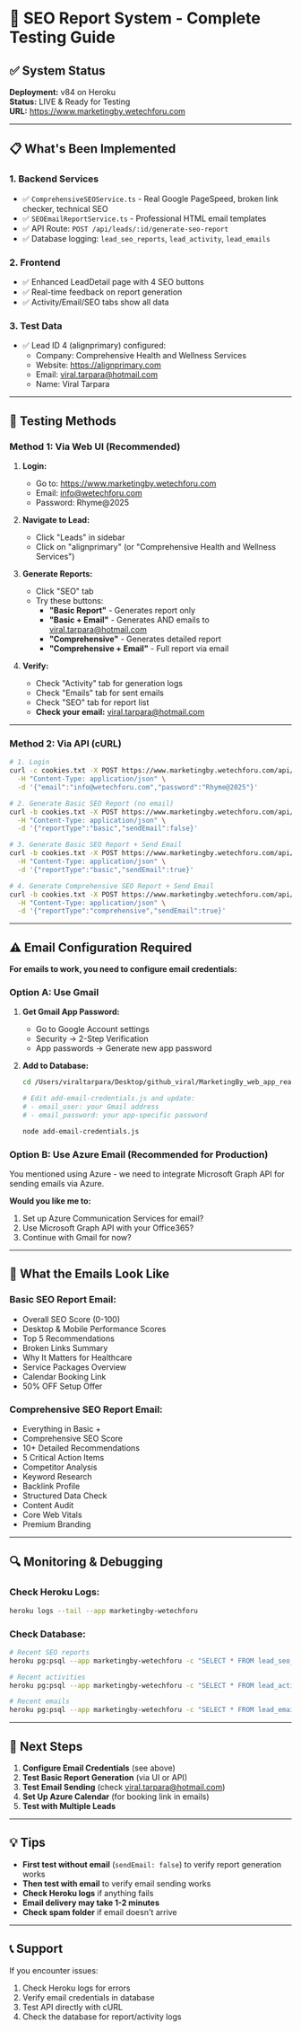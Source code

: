 # 🧪 SEO Report System - Complete Testing Guide

## ✅ System Status

**Deployment:** v84 on Heroku  
**Status:** LIVE & Ready for Testing  
**URL:** https://www.marketingby.wetechforu.com

---

## 📋 What's Been Implemented

### 1. **Backend Services**
- ✅ `ComprehensiveSEOService.ts` - Real Google PageSpeed, broken link checker, technical SEO
- ✅ `SEOEmailReportService.ts` - Professional HTML email templates
- ✅ API Route: `POST /api/leads/:id/generate-seo-report`
- ✅ Database logging: `lead_seo_reports`, `lead_activity`, `lead_emails`

### 2. **Frontend**
- ✅ Enhanced LeadDetail page with 4 SEO buttons
- ✅ Real-time feedback on report generation
- ✅ Activity/Email/SEO tabs show all data

### 3. **Test Data**
- ✅ Lead ID 4 (alignprimary) configured:
  - Company: Comprehensive Health and Wellness Services
  - Website: https://alignprimary.com
  - Email: viral.tarpara@hotmail.com
  - Name: Viral Tarpara

---

## 🧪 Testing Methods

### Method 1: Via Web UI (Recommended)

1. **Login:**
   - Go to: https://www.marketingby.wetechforu.com
   - Email: info@wetechforu.com
   - Password: Rhyme@2025

2. **Navigate to Lead:**
   - Click "Leads" in sidebar
   - Click on "alignprimary" (or "Comprehensive Health and Wellness Services")

3. **Generate Reports:**
   - Click "SEO" tab
   - Try these buttons:
     - **"Basic Report"** - Generates report only
     - **"Basic + Email"** - Generates AND emails to viral.tarpara@hotmail.com
     - **"Comprehensive"** - Generates detailed report
     - **"Comprehensive + Email"** - Full report via email

4. **Verify:**
   - Check "Activity" tab for generation logs
   - Check "Emails" tab for sent emails
   - Check "SEO" tab for report list
   - **Check your email:** viral.tarpara@hotmail.com

---

### Method 2: Via API (cURL)

```bash
# 1. Login
curl -c cookies.txt -X POST https://www.marketingby.wetechforu.com/api/auth/login \
  -H "Content-Type: application/json" \
  -d '{"email":"info@wetechforu.com","password":"Rhyme@2025"}'

# 2. Generate Basic SEO Report (no email)
curl -b cookies.txt -X POST https://www.marketingby.wetechforu.com/api/leads/4/generate-seo-report \
  -H "Content-Type: application/json" \
  -d '{"reportType":"basic","sendEmail":false}'

# 3. Generate Basic SEO Report + Send Email
curl -b cookies.txt -X POST https://www.marketingby.wetechforu.com/api/leads/4/generate-seo-report \
  -H "Content-Type: application/json" \
  -d '{"reportType":"basic","sendEmail":true}'

# 4. Generate Comprehensive SEO Report + Send Email
curl -b cookies.txt -X POST https://www.marketingby.wetechforu.com/api/leads/4/generate-seo-report \
  -H "Content-Type: application/json" \
  -d '{"reportType":"comprehensive","sendEmail":true}'
```

---

## ⚠️ Email Configuration Required

**For emails to work, you need to configure email credentials:**

### Option A: Use Gmail

1. **Get Gmail App Password:**
   - Go to Google Account settings
   - Security → 2-Step Verification
   - App passwords → Generate new app password

2. **Add to Database:**
   ```bash
   cd /Users/viraltarpara/Desktop/github_viral/MarketingBy_web_app_react
   
   # Edit add-email-credentials.js and update:
   # - email_user: your Gmail address
   # - email_password: your app-specific password
   
   node add-email-credentials.js
   ```

### Option B: Use Azure Email (Recommended for Production)

You mentioned using Azure - we need to integrate Microsoft Graph API for sending emails via Azure.

**Would you like me to:**
1. Set up Azure Communication Services for email?
2. Use Microsoft Graph API with your Office365?
3. Continue with Gmail for now?

---

## 📧 What the Emails Look Like

### Basic SEO Report Email:
- Overall SEO Score (0-100)
- Desktop & Mobile Performance Scores
- Top 5 Recommendations
- Broken Links Summary
- Why It Matters for Healthcare
- Service Packages Overview
- Calendar Booking Link
- 50% OFF Setup Offer

### Comprehensive SEO Report Email:
- Everything in Basic +
- Comprehensive SEO Score
- 10+ Detailed Recommendations
- 5 Critical Action Items
- Competitor Analysis
- Keyword Research
- Backlink Profile
- Structured Data Check
- Content Audit
- Core Web Vitals
- Premium Branding

---

## 🔍 Monitoring & Debugging

### Check Heroku Logs:
```bash
heroku logs --tail --app marketingby-wetechforu
```

### Check Database:
```bash
# Recent SEO reports
heroku pg:psql --app marketingby-wetechforu -c "SELECT * FROM lead_seo_reports ORDER BY sent_at DESC LIMIT 5;"

# Recent activities
heroku pg:psql --app marketingby-wetechforu -c "SELECT * FROM lead_activity WHERE activity_type = 'seo_report_generated' ORDER BY created_at DESC LIMIT 5;"

# Recent emails
heroku pg:psql --app marketingby-wetechforu -c "SELECT * FROM lead_emails ORDER BY sent_at DESC LIMIT 5;"
```

---

## 🚀 Next Steps

1. **Configure Email Credentials** (see above)
2. **Test Basic Report Generation** (via UI or API)
3. **Test Email Sending** (check viral.tarpara@hotmail.com)
4. **Set Up Azure Calendar** (for booking link in emails)
5. **Test with Multiple Leads**

---

## 💡 Tips

- **First test without email** (`sendEmail: false`) to verify report generation works
- **Then test with email** to verify email sending works
- **Check Heroku logs** if anything fails
- **Email delivery may take 1-2 minutes**
- **Check spam folder** if email doesn't arrive

---

## 📞 Support

If you encounter issues:
1. Check Heroku logs for errors
2. Verify email credentials in database
3. Test API directly with cURL
4. Check the database for report/activity logs

